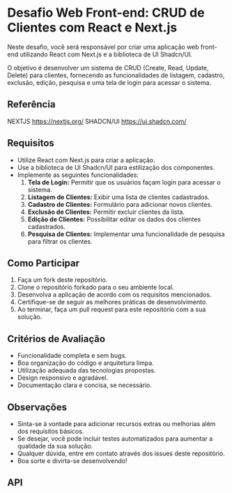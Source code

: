 # Desafio Web Front-end: CRUD de Clientes com React e Next.js

Neste desafio, você será responsável por criar uma aplicação web front-end utilizando React com Next.js e a biblioteca de UI Shadcn/UI.

O objetivo é desenvolver um sistema de CRUD (Create, Read, Update, Delete) para clientes, fornecendo as funcionalidades de listagem, cadastro, exclusão, edição, pesquisa e uma tela de login para acessar o sistema.

## Referência
NEXTJS https://nextjs.org/
SHADCN/UI https://ui.shadcn.com/

## Requisitos

- Utilize React com Next.js para criar a aplicação.
- Use a biblioteca de UI Shadcn/UI para estilização dos componentes.
- Implemente as seguintes funcionalidades:
    1. **Tela de Login:** Permitir que os usuários façam login para acessar o sistema.
    2. **Listagem de Clientes:** Exibir uma lista de clientes cadastrados.
    3. **Cadastro de Clientes:** Formulário para adicionar novos clientes.
    4. **Exclusão de Clientes:** Permitir excluir clientes da lista.
    5. **Edição de Clientes:** Possibilitar editar os dados dos clientes cadastrados.
    6. **Pesquisa de Clientes:** Implementar uma funcionalidade de pesquisa para filtrar os clientes.

## Como Participar

1. Faça um fork deste repositório.
2. Clone o repositório forkado para o seu ambiente local.
3. Desenvolva a aplicação de acordo com os requisitos mencionados.
4. Certifique-se de seguir as melhores práticas de desenvolvimento.
5. Ao terminar, faça um pull request para este repositório com a sua solução.

## Critérios de Avaliação

- Funcionalidade completa e sem bugs.
- Boa organização do código e arquitetura limpa.
- Utilização adequada das tecnologias propostas.
- Design responsivo e agradável.
- Documentação clara e concisa, se necessário.

## Observações

- Sinta-se à vontade para adicionar recursos extras ou melhorias além dos requisitos básicos.
- Se desejar, você pode incluir testes automatizados para aumentar a qualidade da sua solução.
- Qualquer dúvida, entre em contato através dos issues deste repositório.
- Boa sorte e divirta-se desenvolvendo!

## API


